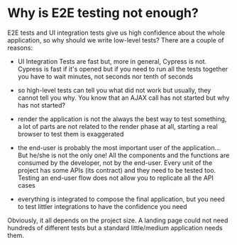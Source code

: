 # Why is E2E testing not enough?

E2E tests and UI integration tests give us high confidence about the whole application, so why should we write low-level tests? There are a couple of reasons:

- UI Integration Tests are fast but, more in general, Cypress is not. Cypress is fast if it's opened but if you need to run all the tests together you have to wait minutes, not seconds nor tenth of seconds

- so high-level tests can tell you what did not work but usually, they cannot tell you why. You know that an AJAX call has not started but why has not started?

- render the application is not the always the best way to test something, a lot of parts are not related to the render phase at all, starting a real browser to test them is exaggerated

- the end-user is probably the most important user of the application... But he/she is not the only one! All the components and the functions are consumed by the developer, not by the end-user. Every unit of the project has some APIs (its contract) and they need to be tested too. Testing an end-user flow does not allow you to replicate all the API cases

- everything is integrated to compose the final application, but you need to test littler integrations to have the confidence you need

Obviously, it all depends on the project size. A landing page could not need hundreds of different tests but a standard little/medium application needs them.

